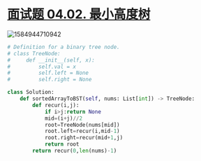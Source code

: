 # [面试题 04.02. 最小高度树](https://leetcode-cn.com/problems/minimum-height-tree-lcci/)

![1584944710942](C:\Users\75043\AppData\Roaming\Typora\typora-user-images\1584944710942.png)

```python
# Definition for a binary tree node.
# class TreeNode:
#     def __init__(self, x):
#         self.val = x
#         self.left = None
#         self.right = None

class Solution:
    def sortedArrayToBST(self, nums: List[int]) -> TreeNode:
        def recur(i,j):
            if i>j:return None
            mid=(i+j)//2
            root=TreeNode(nums[mid])
            root.left=recur(i,mid-1)
            root.right=recur(mid+1,j)
            return root
        return recur(0,len(nums)-1)
```

